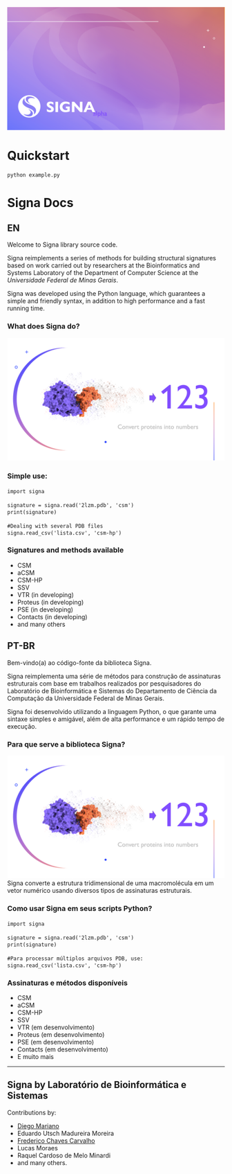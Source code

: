 <img src="./docs/img/header.png">

# Quickstart
<code>python example.py</code>

# Signa Docs

## EN

Welcome to Signa library source code.

Signa reimplements a series of methods for building structural signatures based on work carried out by researchers at the Bioinformatics and Systems Laboratory of the Department of Computer Science at the <i>Universidade Federal de Minas Gerais</i>.

Signa was developed using the Python language, which guarantees a simple and friendly syntax, in addition to high performance and a fast running time.

### What does Signa do?
<img src="./docs/img/about.png">


### Simple use:
~~~
import signa

signature = signa.read('2lzm.pdb', 'csm')
print(signature)

#Dealing with several PDB files
signa.read_csv('lista.csv', 'csm-hp')
~~~

### Signatures and methods available
- CSM 
- aCSM
- CSM-HP
- SSV
- VTR (in developing)
- Proteus (in developing)
- PSE (in developing)
- Contacts (in developing)
- and many others

## PT-BR
Bem-vindo(a) ao código-fonte da biblioteca Signa.

Signa reimplementa uma série de métodos para construção de assinaturas estruturais com base em trabalhos realizados por pesquisadores do Laboratório de Bioinformática e Sistemas do Departamento de Ciência da Computação da Universidade Federal de Minas Gerais. 

Signa foi desenvolvido utilizando a linguagem Python, o que garante uma sintaxe simples e amigável, além de alta performance e um rápido tempo de execução.

### Para que serve a biblioteca Signa?
<img src="./docs/img/about.png">
Signa converte a estrutura tridimensional de uma macromolécula em um vetor numérico usando diversos tipos de assinaturas estruturais.

### Como usar Signa em seus scripts Python?
~~~
import signa

signature = signa.read('2lzm.pdb', 'csm')
print(signature)

#Para processar múltiplos arquivos PDB, use:
signa.read_csv('lista.csv', 'csm-hp')
~~~

### Assinaturas e métodos disponíveis

- CSM
- aCSM
- CSM-HP
- SSV
- VTR (em desenvolvimento)
- Proteus (em desenvolvimento)
- PSE (em desenvolvimento)
- Contacts (em desenvolvimento)
- E muito mais

<hr>

## Signa by Laboratório de Bioinformática e Sistemas
Contributions by:
- [Diego Mariano](https://github.com/dcbmariano)
- Eduardo Utsch Madureira Moreira
- [Frederico Chaves Carvalho](https://github.com/fccarvalho2)
- Lucas Moraes
- Raquel Cardoso de Melo Minardi
- and many others.
